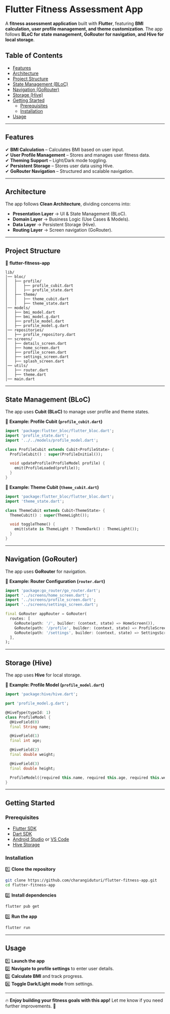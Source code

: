 
# **Flutter Fitness Assessment App**  

A **fitness assessment application** built with **Flutter**, featuring **BMI calculation, user profile management, and theme customization**. The app follows **BLoC for state management, GoRouter for navigation, and Hive for local storage**.

## **Table of Contents**
- [Features](#features)
- [Architecture](#architecture)
- [Project Structure](#project-structure)
- [State Management (BLoC)](#state-management-bloc)
- [Navigation (GoRouter)](#navigation-gorouter)
- [Storage (Hive)](#storage-hive)
- [Getting Started](#getting-started)
  - [Prerequisites](#prerequisites)
  - [Installation](#installation)
- [Usage](#usage)


---

## **Features**  
✔ **BMI Calculation** – Calculates BMI based on user input.  
✔ **User Profile Management** – Stores and manages user fitness data.  
✔ **Theming Support** – Light/Dark mode toggling.  
✔ **Persistent Storage** – Stores user data using Hive.  
✔ **GoRouter Navigation** – Structured and scalable navigation.  

---

## **Architecture**  
The app follows **Clean Architecture**, dividing concerns into:  

- **Presentation Layer** → UI & State Management (BLoC).  
- **Domain Layer** → Business Logic (Use Cases & Models).  
- **Data Layer** → Persistent Storage (Hive).  
- **Routing Layer** → Screen navigation (GoRouter).  

---

## **Project Structure**  
📂 **flutter-fitness-app**  
```
lib/
│── bloc/  
│   ├── profile/  
│   │   ├── profile_cubit.dart  
│   │   ├── profile_state.dart  
│   ├── theme/  
│   │   ├── theme_cubit.dart  
│   │   ├── theme_state.dart  
│── models/  
│   ├── bmi_model.dart  
│   ├── bmi_model.g.dart  
│   ├── profile_model.dart  
│   ├── profile_model.g.dart  
│── repositories/  
│   ├── profile_repository.dart  
│── screens/  
│   ├── details_screen.dart  
│   ├── home_screen.dart  
│   ├── profile_screen.dart  
│   ├── settings_screen.dart  
│   ├── splash_screen.dart  
│── utils/  
│   ├── router.dart  
│   ├── theme.dart  
│── main.dart  
```  

---

## **State Management (BLoC)**
The app uses **Cubit (BLoC)** to manage user profile and theme states.

📌 **Example: Profile Cubit (`profile_cubit.dart`)**  
```dart
import 'package:flutter_bloc/flutter_bloc.dart';
import 'profile_state.dart';
import '../../models/profile_model.dart';

class ProfileCubit extends Cubit<ProfileState> {
  ProfileCubit() : super(ProfileInitial());

  void updateProfile(ProfileModel profile) {
    emit(ProfileLoaded(profile));
  }
}
```

📌 **Example: Theme Cubit (`theme_cubit.dart`)**  
```dart
import 'package:flutter_bloc/flutter_bloc.dart';
import 'theme_state.dart';

class ThemeCubit extends Cubit<ThemeState> {
  ThemeCubit() : super(ThemeLight());

  void toggleTheme() {
    emit(state is ThemeLight ? ThemeDark() : ThemeLight());
  }
}
```

---

## **Navigation (GoRouter)**
The app uses **GoRouter** for navigation.

📌 **Example: Router Configuration (`router.dart`)**  
```dart
import 'package:go_router/go_router.dart';
import '../screens/home_screen.dart';
import '../screens/profile_screen.dart';
import '../screens/settings_screen.dart';

final GoRouter appRouter = GoRouter(
  routes: [
    GoRoute(path: '/', builder: (context, state) => HomeScreen()),
    GoRoute(path: '/profile', builder: (context, state) => ProfileScreen()),
    GoRoute(path: '/settings', builder: (context, state) => SettingsScreen()),
  ],
);
```

---

## **Storage (Hive)**
The app uses **Hive** for local storage.

📌 **Example: Profile Model (`profile_model.dart`)**  
```dart
import 'package:hive/hive.dart';

part 'profile_model.g.dart';

@HiveType(typeId: 1)
class ProfileModel {
  @HiveField(0)
  final String name;

  @HiveField(1)
  final int age;

  @HiveField(2)
  final double weight;

  @HiveField(3)
  final double height;

  ProfileModel({required this.name, required this.age, required this.weight, required this.height});
}
```

---

## **Getting Started**

### **Prerequisites**
- [Flutter SDK](https://flutter.dev/docs/get-started/install)
- [Dart SDK](https://dart.dev/get-dart)
- [Android Studio](https://developer.android.com/studio) or [VS Code](https://code.visualstudio.com/)
- [Hive Storage](https://pub.dev/packages/hive)

### **Installation**
1️⃣ **Clone the repository**  
```bash
git clone https://github.com/charangiduturi/flutter-fitness-app.git
cd flutter-fitness-app
```
2️⃣ **Install dependencies**  
```bash
flutter pub get
```
3️⃣ **Run the app**  
```bash
flutter run
```

---

## **Usage**
1️⃣ **Launch the app**  
2️⃣ **Navigate to profile settings** to enter user details.  
3️⃣ **Calculate BMI** and track progress.  
4️⃣ **Toggle Dark/Light mode** from settings.  

---



🔥 **Enjoy building your fitness goals with this app!** Let me know if you need further improvements. 🚀
